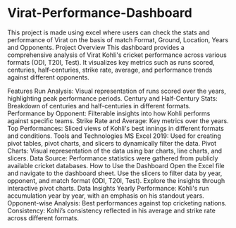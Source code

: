 # Virat-Performance-Dashboard
This project is made using excel where users can check the stats and performance of Virat on the basis of match Format, Ground, Location, Years and Opponents.
Project Overview
This dashboard provides a comprehensive analysis of Virat Kohli's cricket performance across various formats (ODI, T20I, Test). It visualizes key metrics such as runs scored, centuries, half-centuries, strike rate, average, and performance trends against different opponents.

Features
Run Analysis: Visual representation of runs scored over the years, highlighting peak performance periods.
Century and Half-Century Stats: Breakdown of centuries and half-centuries in different formats.
Performance by Opponent: Filterable insights into how Kohli performs against specific teams.
Strike Rate and Average: Key metrics over the years.
Top Performances: Sliced views of Kohli's best innings in different formats and conditions.
Tools and Technologies
MS Excel 2019: Used for creating pivot tables, pivot charts, and slicers to dynamically filter the data.
Pivot Charts: Visual representation of the data using bar charts, line charts, and slicers.
Data Source: Performance statistics were gathered from publicly available cricket databases.
How to Use the Dashboard
Open the Excel file and navigate to the dashboard sheet.
Use the slicers to filter data by year, opponent, and match format (ODI, T20I, Test).
Explore the insights through interactive pivot charts.
Data Insights
Yearly Performance: Kohli's run accumulation year by year, with an emphasis on his standout years.
Opponent-wise Analysis: Best performances against top cricketing nations.
Consistency: Kohli’s consistency reflected in his average and strike rate across different formats.
